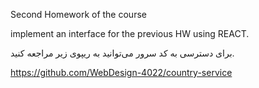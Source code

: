 Second Homework of the course

implement an interface for the previous HW using REACT.

برای دسترسی به کد سرور می‌توانید به ریپوی زیر مراجعه کنید.

https://github.com/WebDesign-4022/country-service